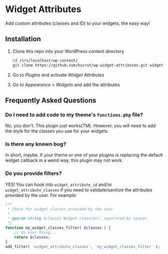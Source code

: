 # Widget Attributes

Add custom attributes (classes and ID) to your widgets, the easy way!

## Installation ##
1. Clone this repo into your WordPress content directory

   ```bash
   cd /srv/localhost/wp-content/
   git clone https://github.com/kucrut/wp-widget-attributes.git widget-attributes
   ```
2. Go to *Plugins* and activate *Widget Attributes*
3. Go to *Appearance* > *Widgets* and add the attributes

## Frequently Asked Questions ##

### Do I need to add code to my theme's `functions.php` file? ###
No, you don't. This plugin just works(TM). However, you will need to add the style for the classes you use for your widgets.

### Is there any known bug? ###
In short, maybe. If your theme or one of your plugins is replacing the default widget callback in a weird way, this plugin may not work.

### Do you provide filters? ###
YES! You can hook into `widget_attribute_id` and/or `widget_attribute_classes` if you need to validate/sanitize the attributes provided by the user. For example:

```php
/**
 * Check for widget classes provided by the user
 *
 * @param string $classes Widget class(es), separated by spaces
 */
function my_widget_classes_filter( $classes ) {
	// do your thing...
	return $classes;
}
add_filter( 'widget_attribute_classes', 'my_widget_classes_filter' );
```
